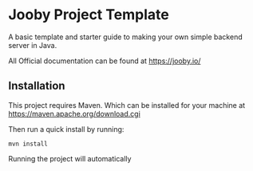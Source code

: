 
# Jooby Project Template 

A basic template and starter guide to making your own simple backend server in Java.

All Official documentation can be found at https://jooby.io/


## Installation

This project requires Maven. Which can be installed for your machine at https://maven.apache.org/download.cgi 

Then run a quick install by running:

`mvn install`

Running the project will automatically 